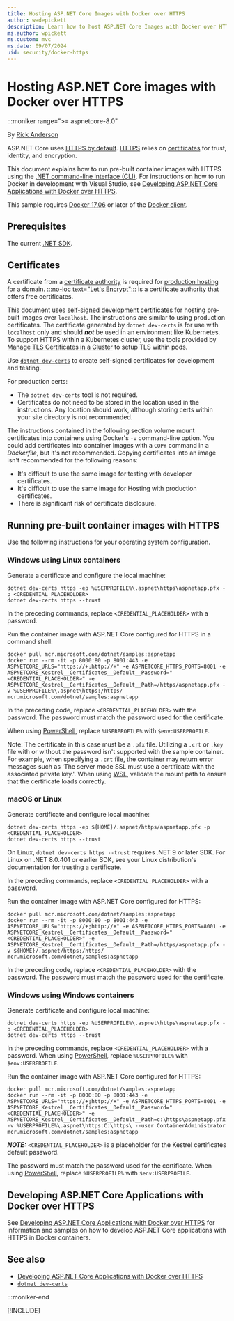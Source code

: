 ```yaml
---
title: Hosting ASP.NET Core Images with Docker over HTTPS
author: wadepickett
description: Learn how to host ASP.NET Core Images with Docker over HTTPS
ms.author: wpickett
ms.custom: mvc
ms.date: 09/07/2024
uid: security/docker-https
---
```

# Hosting ASP.NET Core images with Docker over HTTPS

:::moniker range=">= aspnetcore-8.0"

By [Rick Anderson](https://twitter.com/RickAndMSFT)

ASP.NET Core uses [HTTPS by default](~/security/enforcing-ssl.md). [HTTPS](https://en.wikipedia.org/wiki/HTTPS) relies on [certificates](https://en.wikipedia.org/wiki/Public_key_certificate) for trust, identity, and encryption.

This document explains how to run pre-built container images with HTTPS using the [.NET command-line interface (CLI)](/dotnet/core/tools/). For instructions on how to run Docker in development with Visual Studio, see [Developing ASP.NET Core Applications with Docker over HTTPS](https://github.com/dotnet/dotnet-docker/blob/main/samples/run-aspnetcore-https-development.md).

This sample requires [Docker 17.06](https://docs.docker.com/release-notes/docker-ce) or later of the [Docker client](https://www.docker.com/products/docker).

## Prerequisites

The current [.NET SDK](https://dotnet.microsoft.com/download).

## Certificates

A certificate from a [certificate authority](https://wikipedia.org/wiki/Certificate_authority) is required for [production hosting](https://blogs.msdn.microsoft.com/webdev/2017/11/29/configuring-https-in-asp-net-core-across-different-platforms/) for a domain. [:::no-loc text="Let's Encrypt":::](https://letsencrypt.org/) is a certificate authority that offers free certificates.

This document uses [self-signed development certificates](https://en.wikipedia.org/wiki/Self-signed_certificate) for hosting pre-built images over `localhost`. The instructions are similar to using production certificates. The certificate generated by `dotnet dev-certs` is for use with `localhost` only and should ***not*** be used in an environment like Kubernetes. To support HTTPS within a Kubernetes cluster, use the tools provided by [Manage TLS Certificates in a Cluster](https://kubernetes.io/docs/tasks/tls/managing-tls-in-a-cluster/) to setup TLS within pods.

Use [`dotnet dev-certs`](/dotnet/core/tools/dotnet-dev-certs) to create self-signed certificates for development and testing.

For production certs:

* The `dotnet dev-certs` tool is not required.
* Certificates do not need to be stored in the location used in the instructions. Any location should work, although storing certs within your site directory is not recommended.

The instructions contained in the following section volume mount certificates into containers using Docker's `-v` command-line option. You could add certificates into container images with a `COPY` command in a *Dockerfile*, but it's not recommended. Copying certificates into an image isn't recommended for the following reasons:

* It's difficult to use the same image for testing with developer certificates.
* It's difficult to use the same image for Hosting with production certificates.
* There is significant risk of certificate disclosure.

## Running pre-built container images with HTTPS

Use the following instructions for your operating system configuration.

### Windows using Linux containers

Generate a certificate and configure the local machine:

```dotnetcli
dotnet dev-certs https -ep %USERPROFILE%\.aspnet\https\aspnetapp.pfx -p <CREDENTIAL_PLACEHOLDER>
dotnet dev-certs https --trust
```

In the preceding commands, replace `<CREDENTIAL_PLACEHOLDER>` with a password.

Run the container image with ASP.NET Core configured for HTTPS in a command shell:

```console
docker pull mcr.microsoft.com/dotnet/samples:aspnetapp
docker run --rm -it -p 8000:80 -p 8001:443 -e ASPNETCORE_URLS="https://+;http://+" -e ASPNETCORE_HTTPS_PORTS=8001 -e ASPNETCORE_Kestrel__Certificates__Default__Password="<CREDENTIAL_PLACEHOLDER>" -e ASPNETCORE_Kestrel__Certificates__Default__Path=/https/aspnetapp.pfx -v %USERPROFILE%\.aspnet\https:/https/ mcr.microsoft.com/dotnet/samples:aspnetapp
```

In the preceding code, replace `<CREDENTIAL_PLACEHOLDER>` with the password. The password must match the password used for the certificate.

When using [PowerShell](/powershell/scripting/overview), replace `%USERPROFILE%` with `$env:USERPROFILE`.

Note: The certificate in this case must be a `.pfx` file.  Utilizing a `.crt` or `.key` file with or without the password isn't supported with the sample container.  For example, when specifying a `.crt` file, the container may return error messages such as 'The server mode SSL must use a certificate with the associated private key.'. When using [WSL](/windows/wsl/about), validate the mount path to ensure that the certificate loads correctly.

### macOS or Linux

Generate certificate and configure local machine:

```dotnetcli
dotnet dev-certs https -ep ${HOME}/.aspnet/https/aspnetapp.pfx -p <CREDENTIAL_PLACEHOLDER>
dotnet dev-certs https --trust
```

On Linux, `dotnet dev-certs https --trust` requires .NET 9 or later SDK. For Linux on .NET 8.0.401 or earlier SDK, see your Linux distribution's documentation for trusting a certificate.

In the preceding commands, replace `<CREDENTIAL_PLACEHOLDER>` with a password.

Run the container image with ASP.NET Core configured for HTTPS:

```console
docker pull mcr.microsoft.com/dotnet/samples:aspnetapp
docker run --rm -it -p 8000:80 -p 8001:443 -e ASPNETCORE_URLS="https://+;http://+" -e ASPNETCORE_HTTPS_PORTS=8001 -e ASPNETCORE_Kestrel__Certificates__Default__Password="<CREDENTIAL_PLACEHOLDER>" -e ASPNETCORE_Kestrel__Certificates__Default__Path=/https/aspnetapp.pfx -v ${HOME}/.aspnet/https:/https/ mcr.microsoft.com/dotnet/samples:aspnetapp
```

In the preceding code, replace `<CREDENTIAL_PLACEHOLDER>` with the password. The password must match the password used for the certificate.

### Windows using Windows containers

Generate certificate and configure local machine:

```dotnetcli
dotnet dev-certs https -ep %USERPROFILE%\.aspnet\https\aspnetapp.pfx -p <CREDENTIAL_PLACEHOLDER>
dotnet dev-certs https --trust
```

In the preceding commands, replace `<CREDENTIAL_PLACEHOLDER>` with a password. When using [PowerShell](/powershell/scripting/overview), replace `%USERPROFILE%` with `$env:USERPROFILE`.

Run the container image with ASP.NET Core configured for HTTPS:

```console
docker pull mcr.microsoft.com/dotnet/samples:aspnetapp
docker run --rm -it -p 8000:80 -p 8001:443 -e ASPNETCORE_URLS="https://+;http://+" -e ASPNETCORE_HTTPS_PORTS=8001 -e ASPNETCORE_Kestrel__Certificates__Default__Password="<CREDENTIAL_PLACEHOLDER>" -e ASPNETCORE_Kestrel__Certificates__Default__Path=c:\https\aspnetapp.pfx -v %USERPROFILE%\.aspnet\https:C:\https\ --user ContainerAdministrator mcr.microsoft.com/dotnet/samples:aspnetapp
```

***NOTE:*** `<CREDENTIAL_PLACEHOLDER>` is a placeholder for the Kestrel certificates default password.

The password must match the password used for the certificate. When using [PowerShell](/powershell/scripting/overview), replace `%USERPROFILE%` with `$env:USERPROFILE`.

## Developing ASP.NET Core Applications with Docker over HTTPS

See [Developing ASP.NET Core Applications with Docker over HTTPS](https://github.com/dotnet/dotnet-docker/blob/master/samples/run-aspnetcore-https-development.md) for information and samples on how to develop ASP.NET Core applications with HTTPS in Docker containers.

## See also

* [Developing ASP.NET Core Applications with Docker over HTTPS](https://github.com/dotnet/dotnet-docker/blob/main/samples/run-aspnetcore-https-development.md)
* [`dotnet dev-certs`](/dotnet/core/tools/dotnet-dev-certs)

:::moniker-end

[!INCLUDE[](~/security/includes/docker-https6.md)]
